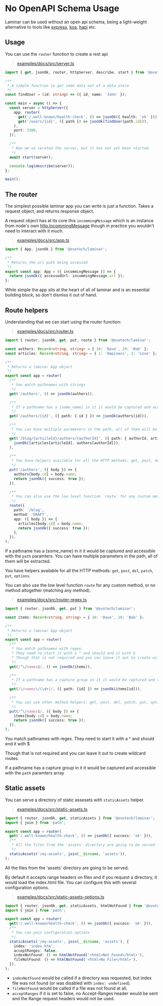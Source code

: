 # No OpenAPI Schema Usage

Laminar can be used without an open api schema, being a light-weight alternative to tools like [express](expressjs.com), [koa](https://koajs.com), [hapi](https://hapi.dev) etc.

## Usage

You can use the `router` function to create a rest api

> [examples/docs/src/server.ts](https://github.com/ovotech/laminar/tree/main/examples/docs/src/server.ts)

```typescript
import { get, jsonOk, router, httpServer, describe, start } from '@ovotech/laminar';

/**
 * A simple function to get some data out of a data store
 */
const findUser = (id: string) => ({ id, name: 'John' });

const main = async () => {
  const server = httpServer({
    app: router(
      get('/.well-known/health-check', () => jsonOk({ health: 'ok' })),
      get('/users/{id}', ({ path }) => jsonOk(findUser(path.id))),
    ),
    port: 3300,
  });

  /**
   * Now we've cerated the server, but it has not yet been started.
   */
  await start(server);

  console.log(describe(server));
};

main();
```

## The router

The simplest possible laminar app you can write is just a function. Takes a request object, and returns response object.

A request object has at its core this `incommingMessage` which is an instance from node's own [http.IncommingMessage](https://nodejs.org/api/http.html#http_class_http_incomingmessage) though in practice you wouldn't need to interact with it much.

> [examples/docs/src/app.ts](https://github.com/ovotech/laminar/tree/main/examples/docs/src/app.ts)

```typescript
import { App, jsonOk } from '@ovotech/laminar';

/**
 * Returns the url path being accessed
 */
export const app: App = ({ incommingMessage }) => {
  return jsonOk({ accessedUrl: incommingMessage.url });
};
```

While simple the app sits at the heart of all of laminar and is an essential building block, so don't dismiss it out of hand.

## Route helpers

Understanding that we can start using the router function:

> [examples/docs/src/router.ts](https://github.com/ovotech/laminar/tree/main/examples/docs/src/router.ts)

```typescript
import { router, jsonOk, get, put, route } from '@ovotech/laminar';

const authors: Record<string, string> = { 10: 'Dave', 20: 'Bob' };
const articles: Record<string, string> = { 1: 'Hapiness', 2: 'Love' };

/**
 * Returns a laminar App object
 */
export const app = router(
  /**
   * You match pathnames with strings
   */
  get('/authors', () => jsonOk(authors)),

  /**
   * If a pathname has a {some_name} in it it would be captured and accessible with the `path` paramters
   */
  get('/authors/{id}', ({ path: { id } }) => jsonOk(authors[id])),

  /**
   * You can have multiple parameters in the path, all of them will be extracted
   */
  get('/blog/{articleId}/authors/{authorId}', ({ path: { authorId, articleId } }) =>
    jsonOk([articles[articleId], authors[authorId]]),
  ),

  /**
   * You have helpers available for all the HTTP methods: get, post, del, patch, put, options
   */
  put('/authors', ({ body }) => {
    authors[body.id] = body.name;
    return jsonOk({ success: true });
  }),

  /**
   * You can also use the low level function `route` for any custom method, or no method altogether (matching any method)
   */
  route({
    path: '/blog',
    method: 'DRAFT',
    app: ({ body }) => {
      articles[body.id] = body.name;
      return jsonOk({ success: true });
    },
  }),
);
```

If a pathname has a {some_name} in it it would be captured and accessible with the `path` paramters. You can have multiple parameters in the path, all of them will be extracted.

You have helpers available for all the HTTP methods: `get`, `post`, `del`, `patch`, `put`, `options`.

You can also use the low level function `route` for any custom method, or no method altogether (matching any method).

> [examples/docs/src/router-regex.ts](https://github.com/ovotech/laminar/tree/main/examples/docs/src/router-regex.ts)

```typescript
import { router, jsonOk, get, put } from '@ovotech/laminar';

const items: Record<string, string> = { 10: 'Dave', 20: 'Bob' };

/**
 * Returns a laminar App object
 */
export const app = router(
  /**
   * You match pathnames with regex.
   * They need to start it with a ^ and should end it with $
   * Though that is not required and you can leave it out to create wildcard routes
   */
  get(/^\/names$/, () => jsonOk(items)),

  /**
   * If a pathname has a capture group in it it would be captured and accessible with the `path` paramters array
   */
  get(/\/names\/(\d+)/, ({ path: [id] }) => jsonOk(items[id])),

  /**
   * You can use other method helpers: get, post, del, patch, put, options are available
   */
  put(/^\/names$/, ({ body }) => {
    items[body.id] = body.name;
    return jsonOk({ success: true });
  }),
);
```

You match pathnames with regex. They need to start it with a ^ and should end it with \$

Though that is not required and you can leave it out to create wildcard routes.

If a pathname has a capture group in it it would be captured and accessible with the `path` paramters array

## Static assets

You can serve a directory of static assesets with `staticAssets` helper.

> [examples/docs/src/static-assets.ts](https://github.com/ovotech/laminar/tree/main/examples/docs/src/static-assets.ts)

```typescript
import { router, jsonOk, get, staticAssets } from '@ovotech/laminar';
import { join } from 'path';

export const app = router(
  get('/.well-known/health-check', () => jsonOk({ success: 'ok' })),
  /**
   * All the files from the 'assets' directory are going to be served
   */
  staticAssets('/my-assets', join(__dirname, 'assets')),
);
```

All the files from the 'assets' directory are going to be served.

By default it accepts range headers on files and if you request a directory, it would load the index.html file. You can configure this with several configuration options.

> [examples/docs/src/static-assets-options.ts](https://github.com/ovotech/laminar/tree/main/examples/docs/src/static-assets-options.ts)

```typescript
import { router, jsonOk, get, staticAssets, htmlNotFound } from '@ovotech/laminar';
import { join } from 'path';

export const app = router(
  get('/.well-known/health-check', () => jsonOk({ success: 'ok' })),
  /**
   * You can pass configuration options
   */
  staticAssets('/my-assets', join(__dirname, 'assets'), {
    index: 'index.htm',
    acceptRanges: false,
    indexNotFound: () => htmlNotFound('<html>Not Found</html>'),
    fileNotFound: () => htmlNotFound('<html>No File</html>'),
  }),
);
```

- `indexNotFound` would be called if a directory was requested, but index file was not found (or was disabled with `index: undefined`).
- `fileNotFound` would be called if a file was not found at all.
- `acceptRanges` if it is set to false, no Accept-Ranges header would be sent and the Range request headers would not be used.

